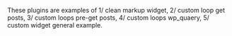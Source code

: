 These plugins are examples of 1/ clean markup widget, 2/ custom loop get posts, 3/ custom loops pre-get posts, 4/ custom loops wp_quaery, 5/ custom widget general example.
